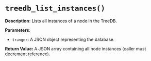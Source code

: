 # `treedb_list_instances()`

**Description:**
Lists all instances of a node in the TreeDB.

**Parameters:**
- `tranger`: A JSON object representing the database.

**Return Value:**
A JSON array containing all node instances (caller must decrement reference).
